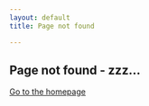 ```yaml
---
layout: default
title: Page not found

---
```

## Page not found - zzz...

[Go to the homepage](/ "Back to homepage")